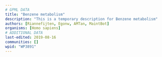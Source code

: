 ```yaml
---
# GPML DATA
title: "Benzene metabolism"
description: "This is a temporary description for Benzene metabolism"
authors: [Riannefijten, Egonw, AMTan, MaintBot]
organisms: [Homo sapiens]
# ADDITIONAL DATA
last-edited: 2019-08-16
communities: []
wpid: "WP3891"
---
```

